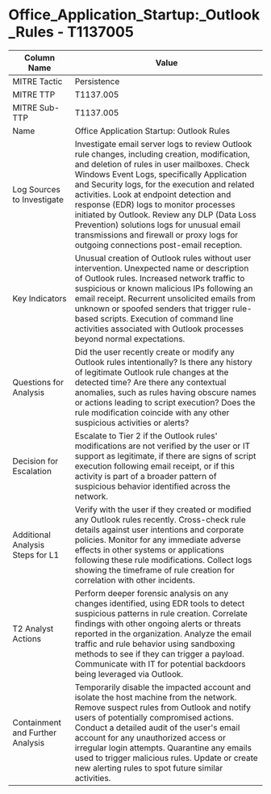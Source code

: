 # Office_Application_Startup:_Outlook_Rules - T1137005

| Column Name | Value |
|-------------|-------|
| MITRE Tactic | Persistence |
| MITRE TTP | T1137.005 |
| MITRE Sub-TTP | T1137.005 |
| Name | Office Application Startup: Outlook Rules |
| Log Sources to Investigate | Investigate email server logs to review Outlook rule changes, including creation, modification, and deletion of rules in user mailboxes. Check Windows Event Logs, specifically Application and Security logs, for the execution and related activities. Look at endpoint detection and response (EDR) logs to monitor processes initiated by Outlook. Review any DLP (Data Loss Prevention) solutions logs for unusual email transmissions and firewall or proxy logs for outgoing connections post-email reception. |
| Key Indicators | Unusual creation of Outlook rules without user intervention. Unexpected name or description of Outlook rules. Increased network traffic to suspicious or known malicious IPs following an email receipt. Recurrent unsolicited emails from unknown or spoofed senders that trigger rule-based scripts. Execution of command line activities associated with Outlook processes beyond normal expectations. |
| Questions for Analysis | Did the user recently create or modify any Outlook rules intentionally? Is there any history of legitimate Outlook rule changes at the detected time? Are there any contextual anomalies, such as rules having obscure names or actions leading to script execution? Does the rule modification coincide with any other suspicious activities or alerts? |
| Decision for Escalation | Escalate to Tier 2 if the Outlook rules' modifications are not verified by the user or IT support as legitimate, if there are signs of script execution following email receipt, or if this activity is part of a broader pattern of suspicious behavior identified across the network. |
| Additional Analysis Steps for L1 | Verify with the user if they created or modified any Outlook rules recently. Cross-check rule details against user intentions and corporate policies. Monitor for any immediate adverse effects in other systems or applications following these rule modifications. Collect logs showing the timeframe of rule creation for correlation with other incidents. |
| T2 Analyst Actions | Perform deeper forensic analysis on any changes identified, using EDR tools to detect suspicious patterns in rule creation. Correlate findings with other ongoing alerts or threats reported in the organization. Analyze the email traffic and rule behavior using sandboxing methods to see if they can trigger a payload. Communicate with IT for potential backdoors being leveraged via Outlook. |
| Containment and Further Analysis | Temporarily disable the impacted account and isolate the host machine from the network. Remove suspect rules from Outlook and notify users of potentially compromised actions. Conduct a detailed audit of the user's email account for any unauthorized access or irregular login attempts. Quarantine any emails used to trigger malicious rules. Update or create new alerting rules to spot future similar activities. |
